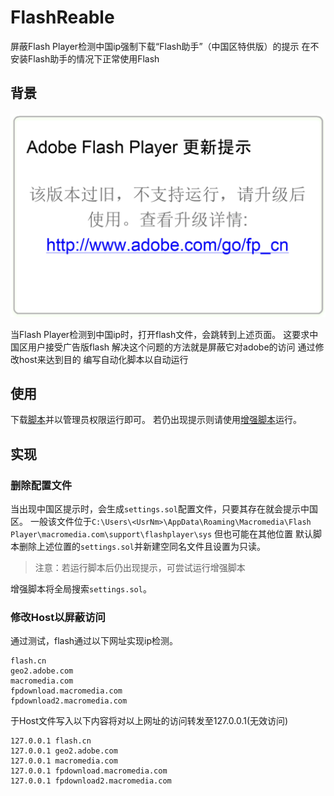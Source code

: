 # FlashReable

屏蔽Flash Player检测中国ip强制下载“Flash助手”（中国区特供版）的提示
在不安装Flash助手的情况下正常使用Flash

## 背景

![Flash提示](img/01.png)

当Flash Player检测到中国ip时，打开flash文件，会跳转到上述页面。
这要求中国区用户接受广告版flash
解决这个问题的方法就是屏蔽它对adobe的访问
通过修改host来达到目的
编写自动化脚本以自动运行

## 使用

下载[脚本](bin/flashreable.bat)并以管理员权限运行即可。
若仍出现提示则请使用[增强脚本](bin/extra_fra.bat)运行。

## 实现

### 删除配置文件

当出现中国区提示时，会生成`settings.sol`配置文件，只要其存在就会提示中国区。
一般该文件位于`C:\Users\<UsrNm>\AppData\Roaming\Macromedia\Flash Player\macromedia.com\support\flashplayer\sys`
但也可能在其他位置
默认脚本删除上述位置的`settings.sol`并新建空同名文件且设置为只读。

> 注意：若运行脚本后仍出现提示，可尝试运行增强脚本

增强脚本将全局搜索`settings.sol`。

### 修改Host以屏蔽访问

通过测试，flash通过以下网址实现ip检测。
```
flash.cn
geo2.adobe.com
macromedia.com
fpdownload.macromedia.com
fpdownload2.macromedia.com
```

于Host文件写入以下内容将对以上网址的访问转发至127.0.0.1(无效访问)
```
127.0.0.1 flash.cn
127.0.0.1 geo2.adobe.com
127.0.0.1 macromedia.com
127.0.0.1 fpdownload.macromedia.com
127.0.0.1 fpdownload2.macromedia.com
```
